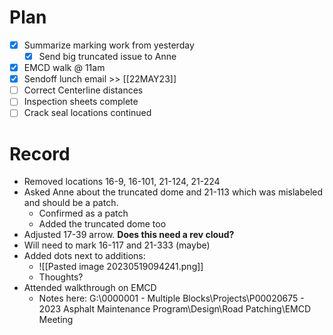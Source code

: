 # Plan
- [x] Summarize marking work from yesterday
	- [x] Send big truncated issue to Anne
- [x] EMCD walk @ 11am
- [x] Sendoff lunch email >> [[22MAY23]]
- [ ] Correct Centerline distances
- [ ] Inspection sheets complete
- [ ] Crack seal locations continued
# Record
- Removed locations 16-9, 16-101, 21-124, 21-224
- Asked Anne about the truncated dome and 21-113 which was mislabeled and should be a patch. 
	- Confirmed as a patch
	- Added the truncated dome too
- Adjusted 17-39 arrow. **Does this need a rev cloud?**
- Will need to mark 16-117 and 21-333 (maybe)
- Added dots next to additions:
	- ![[Pasted image 20230519094241.png]] 
	- Thoughts?
- Attended walkthrough on EMCD
	- Notes here: G:\0000001 - Multiple Blocks\Projects\P00020675 - 2023 Asphalt Maintenance Program\Design\Road Patching\EMCD Meeting 